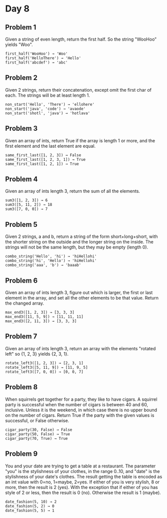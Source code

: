 # Day 8

## Problem 1

Given a string of even length, return the first half. So the string "WooHoo" yields "Woo".

```
first_half('WooHoo') → 'Woo'
first_half('HelloThere') → 'Hello'
first_half('abcdef') → 'abc'
```

## Problem 2
Given 2 strings, return their concatenation, except omit the first char of each. The strings will be at least length 1.

```
non_start('Hello', 'There') → 'ellohere'
non_start('java', 'code') → 'avaode'
non_start('shotl', 'java') → 'hotlava'
```

## Problem 3
Given an array of ints, return True if the array is length 1 or more, and the first element and the last element are equal.

```
same_first_last([1, 2, 3]) → False
same_first_last([1, 2, 3, 1]) → True
same_first_last([1, 2, 1]) → True
```

## Problem 4
Given an array of ints length 3, return the sum of all the elements.

```
sum3([1, 2, 3]) → 6
sum3([5, 11, 2]) → 18
sum3([7, 0, 0]) → 7
```

## Problem 5
Given 2 strings, a and b, return a string of the form short+long+short, with the shorter string on the outside and the longer string on the inside. The strings will not be the same length, but they may be empty (length 0).

```
combo_string('Hello', 'hi') → 'hiHellohi'
combo_string('hi', 'Hello') → 'hiHellohi'
combo_string('aaa', 'b') → 'baaab'
```

## Problem 6
Given an array of ints length 3, figure out which is larger, the first or last element in the array, and set all the other elements to be that value. Return the changed array.

```
max_end3([1, 2, 3]) → [3, 3, 3]
max_end3([11, 5, 9]) → [11, 11, 11]
max_end3([2, 11, 3]) → [3, 3, 3]
```

## Problem 7
Given an array of ints length 3, return an array with the elements "rotated left" so {1, 2, 3} yields {2, 3, 1}.

```
rotate_left3([1, 2, 3]) → [2, 3, 1]
rotate_left3([5, 11, 9]) → [11, 9, 5]
rotate_left3([7, 0, 0]) → [0, 0, 7]
```

## Problem 8
When squirrels get together for a party, they like to have cigars. A squirrel party is successful when the number of cigars is between 40 and 60, inclusive. Unless it is the weekend, in which case there is no upper bound on the number of cigars. Return True if the party with the given values is successful, or False otherwise.

```
cigar_party(30, False) → False
cigar_party(50, False) → True
cigar_party(70, True) → True
```

## Problem 9
You and your date are trying to get a table at a restaurant. The parameter "you" is the stylishness of your clothes, in the range 0..10, and "date" is the stylishness of your date's clothes. The result getting the table is encoded as an int value with 0=no, 1=maybe, 2=yes. If either of you is very stylish, 8 or more, then the result is 2 (yes). With the exception that if either of you has style of 2 or less, then the result is 0 (no). Otherwise the result is 1 (maybe).

```
date_fashion(5, 10) → 2
date_fashion(5, 2) → 0
date_fashion(5, 5) → 1
```
